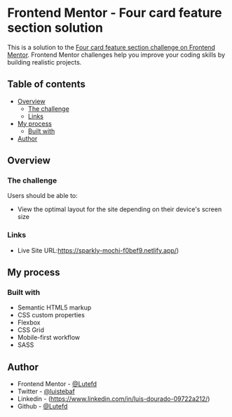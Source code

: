 # Frontend Mentor - Four card feature section solution

This is a solution to the [Four card feature section challenge on Frontend Mentor](https://www.frontendmentor.io/challenges/four-card-feature-section-weK1eFYK). Frontend Mentor challenges help you improve your coding skills by building realistic projects.

## Table of contents

- [Overview](#overview)
  - [The challenge](#the-challenge)
  - [Links](#links)
- [My process](#my-process)
  - [Built with](#built-with)
- [Author](#author)

## Overview

### The challenge

Users should be able to:

- View the optimal layout for the site depending on their device's screen size

### Links

- Live Site URL:https://sparkly-mochi-f0bef9.netlify.app/)

## My process

### Built with

- Semantic HTML5 markup
- CSS custom properties
- Flexbox
- CSS Grid
- Mobile-first workflow
- SASS

## Author

- Frontend Mentor - [@Lutefd](https://www.frontendmentor.io/profile/Luistebaf)
- Twitter - [@luistebaf](https://www.twitter.com/Luistebaf)
- Linkedin - (https://www.linkedin.com/in/luis-dourado-09722a212/)
- Github - [@Lutefd](https://github.com/Lutefd)
